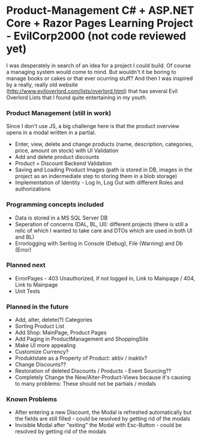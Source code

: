 # Product-Management C# + ASP.NET Core + Razor Pages Learning Project - EvilCorp2000 (not code reviewed yet)

I was desperately in search of an idea for a project I could build. Of course a managing system would come to mind. But wouldn't it be boring to manage books or cakes or that ever ocurring stuff?
And then I was inspired by a really, really old website (http://www.eviloverlord.com/lists/overlord.html) that has several Evil Overlord Lists that I found quite entertaining in my youth.


### Product Management (still in work)
Since I don't use JS, a big challenge here is that the product overview opens in a modal written in  a partial.

* Enter, view, delete and change products (name, description, categories, price, amount on stock) with UI Validation
* Add and delete product discounts
* Product + Discount Backend Validation
* Saving and Loading Product Images (path is stored in DB, images in the project as an indermediate step to storing them in a blob storage)
* Implementation of Identity - Log In, Log Out with different Roles and authorizations

### Programming concepts included 
* Data is stored in a MS SQL Server DB
* Seperation of concerns (DAL, BL, UI): different projects (there is still a relic of which I wanted to take care and DTOs which are used in both UI and BL)
* Errorlogging with Serilog in Console (Debug), File (Warning) and Db (Error)

### Planned next
* ErrorPages - 403 Unauthorized, if not logged in, Link to Mainpage / 404, Link to Mainpage
* Unit Tests

### Planned in the future
* Add, alter, delete(?) Categories
* Sorting Product List
* Add Shop: MainPage, Product Pages
* Add Paging in ProductManagement and ShoppingSite
* Make UI more appealing
* Customize Currency?
* Produktstate as a Property of Product: aktiv / inaktiv?
* Change Discounts??
* Restoration of deleted Discounts / Products - Event Sourcing??
* Completely Change the New/Alter-Product-Views because it's causing to many problems: These should not be partials / modals


### Known Problems
* After entering a new Discount, the Modal is refreshed automatically but the fields are still filled - could be resolved by getting rid of the modals
* Invisible Modal after "exiting" the Modal with Esc-Button - could be resolved by getting rid of the modals
